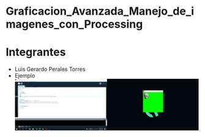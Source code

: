 # Graficacion_Avanzada_Manejo_de_imagenes_con_Processing
# Integrantes
* Luis Gerardo Perales Torres
* Ejemplo !["Pantalla Verde"](Img.png)